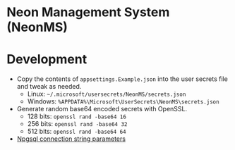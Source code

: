 # Neon Management System (NeonMS)

# Development

* Copy the contents of `appsettings.Example.json` into the user secrets file and tweak as needed.
    * Linux: `~/.microsoft/usersecrets/NeonMS/secrets.json`
    * Windows: `%APPDATA%\Microsoft\UserSecrets\NeonMS\secrets.json`
* Generate random base64 encoded secrets with OpenSSL.
    * 128 bits: `openssl rand -base64 16`
    * 256 bits: `openssl rand -base64 32`
    * 512 bits: `openssl rand -base64 64`
* [Npgsql connection string parameters](https://www.npgsql.org/doc/connection-string-parameters.html)
